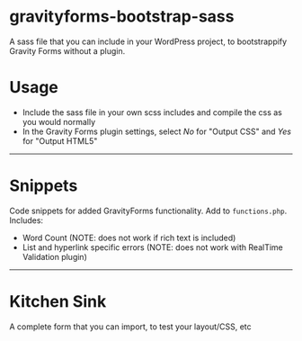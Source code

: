 # gravityforms-bootstrap-sass
A sass file that you can include in your WordPress project, to bootstrappify Gravity Forms without a plugin.

# Usage
- Include the sass file in your own scss includes and compile the css as you would normally
- In the Gravity Forms plugin settings, select *No* for "Output CSS" and *Yes* for "Output HTML5" 

-----------------
# Snippets
Code snippets for added GravityForms functionality. Add to `functions.php`.  
Includes:
- Word Count (NOTE: does not work if rich text is included)
- List and hyperlink specific errors (NOTE: does not work with RealTime Validation plugin)
----------------
# Kitchen Sink
A complete form that you can import, to test your layout/CSS, etc


